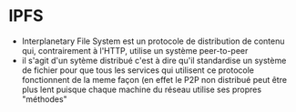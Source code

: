 # IPFS

- Interplanetary File System est un protocole de distribution de contenu qui, contrairement à l'HTTP, utilise un système peer-to-peer
- il s'agit d'un sytème distribué c'est à dire qu'il standardise un système de fichier pour que tous les services qui utilisent ce protocole fonctionnent de la meme façon (en effet le P2P non distribué peut être plus lent puisque chaque machine du réseau utilise ses propres "méthodes"